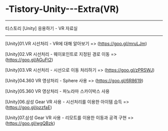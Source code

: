 # -Tistory-Unity---Extra(VR)

-----------------------------------

티스토리 [Unity] 응용하기 - VR 자료실

-----------------------------------

[Unity]01.VR 시선처리 - VR에 대해 알아보기 => (https://goo.gl/mruLJm)

[Unity]02.VR 시선처리 - 웨이포인트로 지정된 경로 이동 => (https://goo.gl/AGuFt2)

[Unity]03.VR 시선처리 - 시선으로 이동 처리하기 => (https://goo.gl/zPRSWJ)

[Unity]04.360 VR 영상처리 - Sphere 사용 => (https://goo.gl/6R8619)

[Unity]05.360 VR 영상처리 - 파노라마 스카이박스 사용

[Unity]06.삼성 Gear VR 사용 - 시선처리를 이용한 아이템 습득 => (https://goo.gl/pzzfaE)

[Unity]07.삼성 Gear VR 사용 - 리모트를 이용한 이동과 공격 구현 => (https://goo.gl/wgQBzk)
